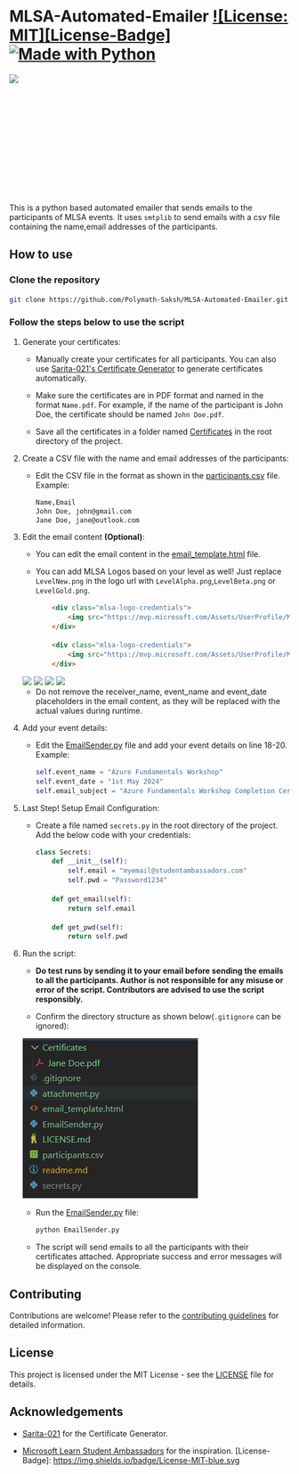 # MLSA-Automated-Emailer [![License: MIT][License-Badge]](LICENSE.md) [![Made with Python][Python-Badge]](https://www.python.org/)

<img src="https://mvp.microsoft.com/Assets/UserProfile/MSA/Badge/LevelNew.png" height="200" style="display: block; margin: 0 auto;"><br>

This is a python based automated emailer that sends emails to the participants of MLSA events. It uses `smtplib` to send emails with a csv file containing the name,email addresses of the participants.

## How to use

### Clone the repository

```bash
git clone https://github.com/Polymath-Saksh/MLSA-Automated-Emailer.git
```

### Follow the steps below to use the script

1. Generate your certificates:

    - Manually create your certificates for all participants.  You can also use [Sarita-021's Certificate Generator](https://github.com/Sarita-021/MLSA-Certificate-Generator) to generate certificates automatically.

    - Make sure the certificates are in PDF format and named in the format `Name.pdf`. For example, if the name of the participant is John Doe, the certificate should be named `John Doe.pdf`.

    - Save all the certificates in a folder named [Certificates](Certificates) in the root directory of the project.

2. Create a CSV file with the name and email addresses of the participants:

    - Edit the CSV file in the format as shown in the [participants.csv](participants.csv) file.
    Example:

        ```csv
        Name,Email
        John Doe, john@gmail.com
        Jane Doe, jane@outlook.com
        ```

3. Edit the email content **(Optional)**:

    - You can edit the email content in the [email_template.html](email_template.html) file.
    
    - You can add MLSA Logos based on your level as well! Just replace `LevelNew.png` in the logo url with `LevelAlpha.png`,`LevelBeta.png` or `LevelGold.png`.

        ```html
            <div class="mlsa-logo-credentials">
                <img src="https://mvp.microsoft.com/Assets/UserProfile/MSA/Badge/LevelGold.png" alt="Microsoft Learn Student Ambassador Logo" width="100">
            </div>

            <div class="mlsa-logo-credentials">
                <img src="https://mvp.microsoft.com/Assets/UserProfile/MSA/Badge/LevelNew.png" alt="Microsoft Learn Student Ambassador Logo" width="100">
            </div>
        ```

    <img src="https://mvp.microsoft.com/Assets/UserProfile/MSA/Badge/LevelNew.png" height="100">
    <img src="https://mvp.microsoft.com/Assets/UserProfile/MSA/Badge/LevelAlpha.png" height="100">
    <img src="https://mvp.microsoft.com/Assets/UserProfile/MSA/Badge/LevelBeta.png" height="100">
    <img src="https://mvp.microsoft.com/Assets/UserProfile/MSA/Badge/LevelGold.png" height="100"><br>

    - Do not remove the receiver_name, event_name and event_date placeholders in the email content, as they will be replaced with the actual values during runtime.

4. Add your event details:

    - Edit the [EmailSender.py](EmailSender.py) file and add your event details on line 18-20. Example:

        ```python
        self.event_name = "Azure Fundamentals Workshop"
        self.event_date = "1st May 2024"
        self.email_subject = "Azure Fundamentals Workshop Completion Certificate"
        ```

5. Last Step! Setup Email Configuration:

    - Create a file named `secrets.py` in the root directory of the project. Add the below code with your credentials:

        ```python
        class Secrets:
            def __init__(self):
                self.email = "myemail@studentambassadors.com"
                self.pwd = "Password1234"

            def get_email(self):
                return self.email

            def get_pwd(self):
                return self.pwd
        ```

6. Run the script:

    - **Do test runs by sending it to your email before sending the emails to all the participants. Author is not responsible for any misuse or error of the script. Contributors are advised to use the script responsibly.**

    - Confirm the directory structure as shown below(`.gitignore` can be ignored):

    ![Directory](Directory.png)

    - Run the [EmailSender.py](EmailSender.py) file:

        ```bash
        python EmailSender.py
        ```

    - The script will send emails to all the participants with their certificates attached. Appropriate success and error messages will be displayed on the console.

## Contributing

Contributions are welcome! Please refer to the [contributing guidelines](CONTRIBUTING.md) for detailed information.

## License

This project is licensed under the MIT License - see the [LICENSE](LICENSE) file for details.

## Acknowledgements

- [Sarita-021](https://github.com/Sarita-021) for the Certificate Generator.

- [Microsoft Learn Student Ambassadors](https://studentambassadors.microsoft.com/) for the inspiration.
[License-Badge]:        https://img.shields.io/badge/License-MIT-blue.svg

[Python-Badge]: https://img.shields.io/badge/Python-FFFFFF?logo=python&logoColor=000
